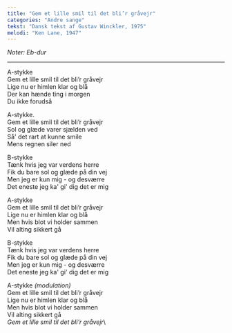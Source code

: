 ```yaml
---
title: "Gem et lille smil til det bli’r gråvejr"
categories: "Andre sange"
tekst: "Dansk tekst af Gustav Winckler, 1975"
melodi: "Ken Lane, 1947"
---
```


*Noter: Eb-dur*

***

A-stykke\
Gem et lille smil til det bli’r gråvejr\
Lige nu er himlen klar og blå\
Der kan hænde ting i morgen\
Du ikke forudså

A-stykke.\
Gem et lille smil til det bli’r gråvejr\
Sol og glæde varer sjælden ved\
Så' det rart at kunne smile\
Mens regnen siler ned

B-stykke\
Tænk hvis jeg var verdens herre\
Fik du bare sol og glæde på din vej\
Men jeg er kun mig - og desværre\
Det eneste jeg ka' gi' dig det er mig

A-stykke\
Gem et lille smil til det bli’r gråvejr\
Lige nu er himlen klar og blå\
Men hvis blot vi holder sammen\
Vil alting sikkert gå

B-stykke\
Tænk hvis jeg var verdens herre\
Fik du bare sol og glæde på din vej\
Men jeg er kun mig - og desværre\
Det eneste jeg ka' gi' dig det er mig

A-stykke *(modulation)*\
Gem et lille smil til det bli’r gråvejr\
Lige nu er himlen klar og blå\
Men hvis blot vi holder sammen\
Vil alting sikkert gå\
*Gem et lille smil til det bli’r gråvejr*\
